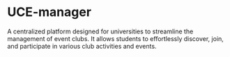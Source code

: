 # UCE-manager
A centralized platform designed for universities to streamline the management of event clubs. It allows students to effortlessly discover, join, and participate in various club activities and events.

